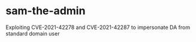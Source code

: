 # sam-the-admin
Exploiting CVE-2021-42278 and CVE-2021-42287 to impersonate DA from standard domain user 
